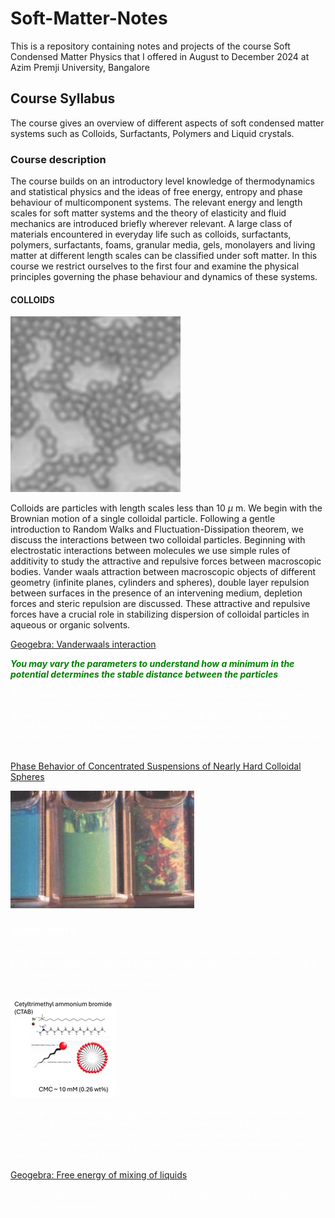 # Soft-Matter-Notes
This is a repository containing notes and projects of the course Soft Condensed Matter Physics that I offered in  August to December 2024 at Azim Premji University, Bangalore
## Course Syllabus
The course gives an overview of different aspects of soft condensed matter systems such as Colloids, Surfactants, Polymers and Liquid crystals. 
### Course description
The course builds on an introductory level knowledge of thermodynamics and statistical physics and the ideas of free energy, entropy and phase behaviour of multicomponent systems. The relevant energy and length scales for soft matter systems and the theory of elasticity and fluid mechanics are introduced briefly wherever relevant. A large class of materials encountered in everyday life such as colloids, surfactants, polymers, surfactants, foams, granular media, gels, monolayers and living matter at different length scales can be classified under soft matter. In this course we restrict ourselves to the first four and examine the physical principles governing the phase behaviour and dynamics of these systems. 

#### COLLOIDS

![](colloid1.jpg)

Colloids are particles with length scales less than 10 $\mu$ m. We begin with the Brownian motion of a single colloidal particle. Following a gentle introduction to Random Walks and Fluctuation-Dissipation theorem, we discuss the  interactions between two colloidal particles. Beginning with electrostatic interactions between molecules we use simple rules of additivity to study the attractive and repulsive forces between macroscopic bodies. Vander waals attraction between macroscopic objects of different geometry (infinite planes, cylinders and spheres), double layer repulsion between surfaces in the presence of an intervening medium, depletion forces and steric repulsion are discussed. These attractive and repulsive forces have a crucial role in stabilizing dispersion of colloidal particles in aqueous or organic solvents.

[Geogebra: Vanderwaals interaction](https://www.geogebra.org/calculator/awzzt7d6)

<font color="green">  ***You may vary the parameters to understand how a minimum in the potential determines the stable distance between the particles***

<font color="white">

 
 An increase in the concentration of colloidal particles in dispersions, they may flocculate or arrange in closely packed arrays to form three dimensional crystals. We will conclude this unit by examining briefly the phase behaviour of hard sphere colloidal crystals stabilized through a delicate balance of hard sphere repulsive forces and the attractive depletion forces.

[Phase Behavior of Concentrated Suspensions of Nearly Hard Colloidal Spheres](https://www.researchgate.net/publication/235678168_Phase_Behavior_of_Concentrated_Suspensions_of_Nearly_Hard_Colloidal_Spheres)

![](colloidalcrystals.jpeg)

#### SURFACTANTS
The propensity of soft matter systems to self-assemble gives rise to a plethora of complex, ordered structures. We study here the self-assembly of amphiphilic molecules where one part of the molecule has affinity to water and the other part repels water.

![](CTAB.jpg) 

We begin by considering a regular solution model based on a mean field theory to predict the free energy of mixing of two liquids by considering the interaction and entropy of mixing of two distinct molecules A and B in a 2D or 3D lattice. The free energy can be plotted for different strength of the interaction parameter $\chi$. 

[Geogebra: Free energy of mixing of liquids](https://www.geogebra.org/calculator/kdes6d5v)

 to examining why oil does not mix with water and consider the tendency of a solute to aggregate or mix in a solvent 